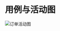 # 用例与活动图

![订单活动图](https://github.com/YummyOrder/dashboard/blob/gh-pages/Docs/UML%20diagram/%E8%AE%A2%E5%8D%95%E6%B4%BB%E5%8A%A8%E5%9B%BE.png?raw=true)

